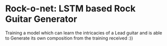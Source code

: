 # Rock-o-net: LSTM based Rock Guitar Generator
Training a model which can learn the intricacies of a Lead guitar and is able to Generate its own composition from the training received :))
